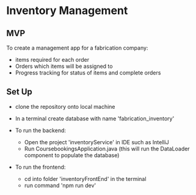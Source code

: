 # Inventory Management
## MVP
To create a management app for a fabrication company:
  - items required for each order
  - Orders which items will be assigned to
  - Progress tracking for status of items and complete orders


## Set Up
- clone the repository onto local machine

- In a terminal create database with name 'fabrication_inventory'

- To run the backend:
  - Open the project 'inventoryService' in IDE such as IntelliJ
  - Run CoursebookingsApplication.java (this will run the DataLoader component to populate the database)

- To run the frontend:
  - cd into folder 'inventoryFrontEnd' in the terminal
  - run command 'npm run dev'
